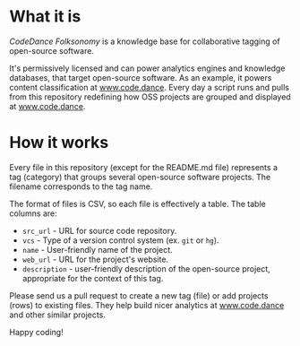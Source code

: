 # What it is

*CodeDance Folksonomy* is a knowledge base for collaborative tagging of open-source software.

It's permissively licensed and can power analytics engines and knowledge databases, that target open-source software.
As an example, it powers content classification at www.code.dance.
Every day a script runs and pulls from this repository redefining how OSS projects are grouped and displayed at www.code.dance.

# How it works

Every file in this repository (except for the README.md file) represents a tag (category) that groups several open-source software projects.
The filename corresponds to the tag name.

The format of files is CSV, so each file is effectively a table.
The table columns are:

- `src_url` - URL for source code repository.
- `vcs`     - Type of a version control system (ex. `git` or `hg`).
- `name`    - User-friendly name of the project.
- `web_url` - URL for the project's website.
- `description` - user-friendly description of the open-source project, appropriate for the context of this tag.

Please send us a pull request to create a new tag (file) or add projects (rows) to existing files. They help build nicer analytics at www.code.dance and other similar projects.

Happy coding!
